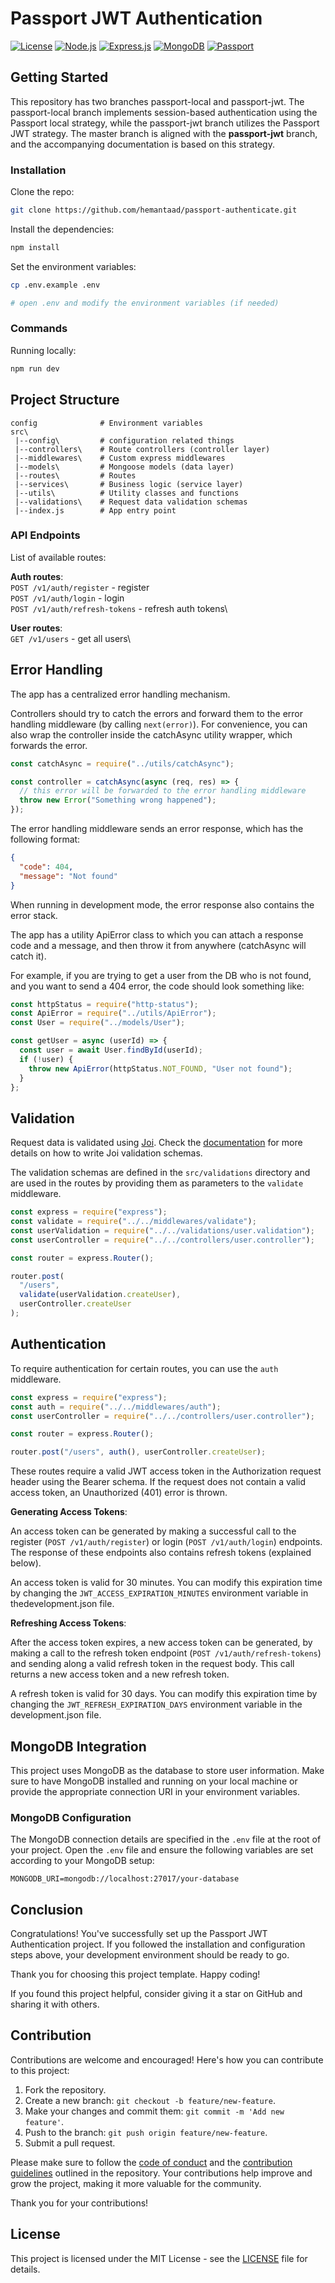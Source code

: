 # Passport JWT Authentication

[![License](https://img.shields.io/badge/license-ISC-blue.svg)](LICENSE) [![Node.js](https://img.shields.io/badge/node-v20.10.0-green.svg)](https://nodejs.org/) [![Express.js](https://img.shields.io/badge/express-v4.18.2-blue.svg)](https://expressjs.com/) [![MongoDB](https://img.shields.io/badge/mongodb-v4.4.0-green.svg)](https://www.mongodb.com/) [![Passport](https://img.shields.io/badge/passport-v0.7.0-blue.svg)](http://www.passportjs.org/)

## Getting Started

This repository has two branches passport-local and passport-jwt. The passport-local branch implements session-based authentication using the Passport local strategy, while the passport-jwt branch utilizes the Passport JWT strategy.
The master branch is aligned with the **passport-jwt** branch, and the accompanying documentation is based on this strategy.

### Installation

Clone the repo:

```bash
git clone https://github.com/hemantaad/passport-authenticate.git
```

Install the dependencies:

```bash
npm install
```

Set the environment variables:

```bash
cp .env.example .env

# open .env and modify the environment variables (if needed)
```

### Commands

Running locally:

```bash
npm run dev
```

## Project Structure

```
config              # Environment variables
src\
 |--config\         # configuration related things
 |--controllers\    # Route controllers (controller layer)
 |--middlewares\    # Custom express middlewares
 |--models\         # Mongoose models (data layer)
 |--routes\         # Routes
 |--services\       # Business logic (service layer)
 |--utils\          # Utility classes and functions
 |--validations\    # Request data validation schemas
 |--index.js        # App entry point
```

### API Endpoints

List of available routes:

**Auth routes**:\
`POST /v1/auth/register` - register\
`POST /v1/auth/login` - login\
`POST /v1/auth/refresh-tokens` - refresh auth tokens\

**User routes**:\
`GET /v1/users` - get all users\

## Error Handling

The app has a centralized error handling mechanism.

Controllers should try to catch the errors and forward them to the error handling middleware (by calling `next(error)`). For convenience, you can also wrap the controller inside the catchAsync utility wrapper, which forwards the error.

```javascript
const catchAsync = require("../utils/catchAsync");

const controller = catchAsync(async (req, res) => {
  // this error will be forwarded to the error handling middleware
  throw new Error("Something wrong happened");
});
```

The error handling middleware sends an error response, which has the following format:

```json
{
  "code": 404,
  "message": "Not found"
}
```

When running in development mode, the error response also contains the error stack.

The app has a utility ApiError class to which you can attach a response code and a message, and then throw it from anywhere (catchAsync will catch it).

For example, if you are trying to get a user from the DB who is not found, and you want to send a 404 error, the code should look something like:

```javascript
const httpStatus = require("http-status");
const ApiError = require("../utils/ApiError");
const User = require("../models/User");

const getUser = async (userId) => {
  const user = await User.findById(userId);
  if (!user) {
    throw new ApiError(httpStatus.NOT_FOUND, "User not found");
  }
};
```

## Validation

Request data is validated using [Joi](https://hapi.dev/family/joi/). Check the [documentation](https://hapi.dev/family/joi/api/) for more details on how to write Joi validation schemas.

The validation schemas are defined in the `src/validations` directory and are used in the routes by providing them as parameters to the `validate` middleware.

```javascript
const express = require("express");
const validate = require("../../middlewares/validate");
const userValidation = require("../../validations/user.validation");
const userController = require("../../controllers/user.controller");

const router = express.Router();

router.post(
  "/users",
  validate(userValidation.createUser),
  userController.createUser
);
```

## Authentication

To require authentication for certain routes, you can use the `auth` middleware.

```javascript
const express = require("express");
const auth = require("../../middlewares/auth");
const userController = require("../../controllers/user.controller");

const router = express.Router();

router.post("/users", auth(), userController.createUser);
```

These routes require a valid JWT access token in the Authorization request header using the Bearer schema. If the request does not contain a valid access token, an Unauthorized (401) error is thrown.

**Generating Access Tokens**:

An access token can be generated by making a successful call to the register (`POST /v1/auth/register`) or login (`POST /v1/auth/login`) endpoints. The response of these endpoints also contains refresh tokens (explained below).

An access token is valid for 30 minutes. You can modify this expiration time by changing the `JWT_ACCESS_EXPIRATION_MINUTES` environment variable in thedevelopment.json file.

**Refreshing Access Tokens**:

After the access token expires, a new access token can be generated, by making a call to the refresh token endpoint (`POST /v1/auth/refresh-tokens`) and sending along a valid refresh token in the request body. This call returns a new access token and a new refresh token.

A refresh token is valid for 30 days. You can modify this expiration time by changing the `JWT_REFRESH_EXPIRATION_DAYS` environment variable in the development.json file.

## MongoDB Integration

This project uses MongoDB as the database to store user information. Make sure to have MongoDB installed and running on your local machine or provide the appropriate connection URI in your environment variables.

### MongoDB Configuration

The MongoDB connection details are specified in the `.env` file at the root of your project. Open the `.env` file and ensure the following variables are set according to your MongoDB setup:

```env
MONGODB_URI=mongodb://localhost:27017/your-database
```

## Conclusion

Congratulations! You've successfully set up the Passport JWT Authentication project. If you followed the installation and configuration steps above, your development environment should be ready to go.

Thank you for choosing this project template. Happy coding!

If you found this project helpful, consider giving it a star on GitHub and sharing it with others.

## Contribution

Contributions are welcome and encouraged! Here's how you can contribute to this project:

1. Fork the repository.
2. Create a new branch: `git checkout -b feature/new-feature`.
3. Make your changes and commit them: `git commit -m 'Add new feature'`.
4. Push to the branch: `git push origin feature/new-feature`.
5. Submit a pull request.

Please make sure to follow the [code of conduct](CODE_OF_CONDUCT.md) and the [contribution guidelines](CONTRIBUTING.md) outlined in the repository. Your contributions help improve and grow the project, making it more valuable for the community.

Thank you for your contributions!

## License

This project is licensed under the MIT License - see the [LICENSE](LICENSE) file for details.
